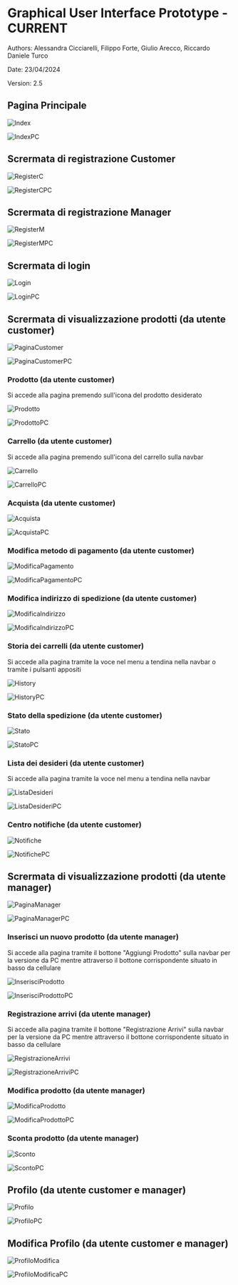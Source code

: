 # Graphical User Interface Prototype - CURRENT

Authors: Alessandra Cicciarelli, Filippo Forte, Giulio Arecco, Riccardo Daniele Turco

Date: 23/04/2024

Version: 2.5

## Pagina Principale

![Index](./img/IndexV2.png)

![IndexPC](./img/IndexV2PC.png)

## Scrermata di registrazione Customer

![RegisterC](./img/RegisterCV2.png)

![RegisterCPC](./img/RegisterCV2PC.png)

## Scrermata di registrazione Manager

![RegisterM](./img/RegisterMV2.png)

![RegisterMPC](./img/RegisterMV2PC.png)

## Scrermata di login

![Login](./img/Login.png)

![LoginPC](./img/LoginPC.png)

## Scrermata di visualizzazione prodotti (da utente customer)

![PaginaCustomer](./img/PaginaCustomerV2.png)

![PaginaCustomerPC](./img/PaginaCustomerV2PC.png)

### Prodotto (da utente customer)

Si accede alla pagina premendo sull'icona del prodotto desiderato

![Prodotto](./img/Prodotto.png)

![ProdottoPC](./img/ProdottoPC.png)

### Carrello (da utente customer)

Si accede alla pagina premendo sull'icona del carrello sulla navbar

![Carrello](./img/CarrelloV2.png)

![CarrelloPC](./img/CarrelloV2PC.png)

### Acquista (da utente customer)

![Acquista](./img/Acquista.png)

![AcquistaPC](./img/AcquistaPC.png)

### Modifica metodo di pagamento (da utente customer)

![ModificaPagamento](./img/ModificaPagamento.png)

![ModificaPagamentoPC](./img/ModificaPagamentoPC.png)


### Modifica indirizzo di spedizione (da utente customer)

![ModificaIndirizzo](./img/ModificaIndirizzo.png)

![ModificaIndirizzoPC](./img/ModificaIndirizzoPC.png)

### Storia dei carrelli (da utente customer)

Si accede alla pagina tramite la voce nel menu a tendina nella navbar o tramite i pulsanti appositi

![History](./img/HistoryV2.png)

![HistoryPC](./img/HistoryV2PC.png)

### Stato della spedizione (da utente customer)

![Stato](./img/Stato.png)

![StatoPC](./img/StatoPC.png)

### Lista dei desideri (da utente customer)

Si accede alla pagina tramite la voce nel menu a tendina nella navbar

![ListaDesideri](./img/ListaDesideri.png)

![ListaDesideriPC](./img/ListaDesideriPC.png)

### Centro notifiche (da utente customer)

![Notifiche](./img/Notifiche.png)

![NotifichePC](./img/NotifichePC.png)

## Scrermata di visualizzazione prodotti (da utente manager)

![PaginaManager](./img/PaginaManagerV2.png)

![PaginaManagerPC](./img/PaginaManagerV2PC.png)

### Inserisci un nuovo prodotto (da utente manager)

Si accede alla pagina tramite il bottone "Aggiungi Prodotto" sulla navbar per la versione da PC mentre attraverso il bottone corrispondente situato in basso da cellulare

![InserisciProdotto](./img/InserisciProdotto.png)

![InserisciProdottoPC](./img/InserisciProdottoPC.png)

### Registrazione arrivi (da utente manager)

Si accede alla pagina tramite il bottone "Registrazione Arrivi" sulla navbar per la versione da PC mentre attraverso il bottone corrispondente situato in basso da cellulare

![RegistrazioneArrivi](./img/RegistrazioneArrivi.png)

![RegistrazioneArriviPC](./img/RegistrazioneArriviPC.png)

### Modifica prodotto (da utente manager)

![ModificaProdotto](./img/ModificaProdotto.png)

![ModificaProdottoPC](./img/ModificaProdottoPC.png)

### Sconta prodotto (da utente manager)

![Sconto](./img/Sconto.png)

![ScontoPC](./img/ScontoPC.png)

## Profilo (da utente customer e manager)

![Profilo](./img/Profilo.png)

![ProfiloPC](./img/ProfiloPC.png)

## Modifica Profilo (da utente customer e manager)

![ProfiloModifica](./img/ProfiloModifica.png)

![ProfiloModificaPC](./img/ProfiloModificaPC.png)